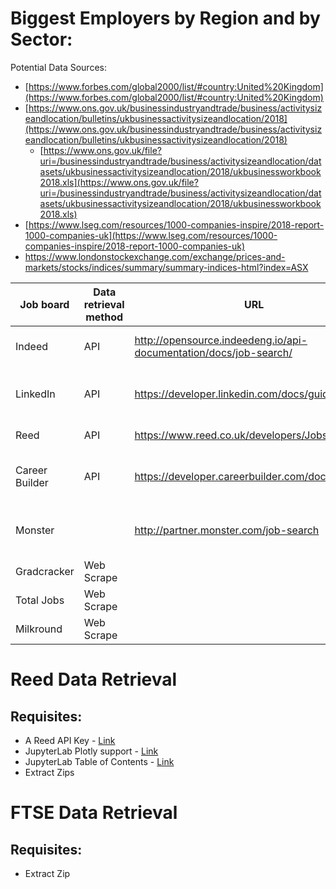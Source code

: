# Biggest Employers by Region and by Sector:

Potential Data Sources:

- [https://www.forbes.com/global2000/list/#country:United%20Kingdom](https://www.forbes.com/global2000/list/#country:United%20Kingdom)
- [https://www.ons.gov.uk/businessindustryandtrade/business/activitysizeandlocation/bulletins/ukbusinessactivitysizeandlocation/2018](https://www.ons.gov.uk/businessindustryandtrade/business/activitysizeandlocation/bulletins/ukbusinessactivitysizeandlocation/2018)
  - [https://www.ons.gov.uk/file?uri=/businessindustryandtrade/business/activitysizeandlocation/datasets/ukbusinessactivitysizeandlocation/2018/ukbusinessworkbook2018.xls](https://www.ons.gov.uk/file?uri=/businessindustryandtrade/business/activitysizeandlocation/datasets/ukbusinessactivitysizeandlocation/2018/ukbusinessworkbook2018.xls)
- [https://www.lseg.com/resources/1000-companies-inspire/2018-report-1000-companies-uk](https://www.lseg.com/resources/1000-companies-inspire/2018-report-1000-companies-uk)
- https://www.londonstockexchange.com/exchange/prices-and-markets/stocks/indices/summary/summary-indices-html?index=ASX



| Job board | Data retrieval method | URL | Python Client | Progress |
| --- | --- | --- | --- | --- |
| Indeed | API | http://opensource.indeedeng.io/api-documentation/docs/job-search/ | https://github.com/indeedlabs/indeed-python | Waiting for API access |
| LinkedIn | API | https://developer.linkedin.com/docs/guide/v2/jobs | https://github.com/ozgur/python-linkedin | No longer publicly available |
| Reed | API | https://www.reed.co.uk/developers/Jobseeker |   | Code working |
| Career Builder | API | https://developer.careerbuilder.com/docs/v3jobid |   | No longer publicly available |
| Monster |   | http://partner.monster.com/job-search |   | No longer publicly available |
| Gradcracker | Web Scrape |   |   |   |
| Total Jobs | Web Scrape |   |   |   |
| Milkround | Web Scrape |   |   |   |

# Reed Data Retrieval

## Requisites:

- A Reed API Key - [Link](https://www.reed.co.uk/developers/Jobseeker)
- JupyterLab Plotly support - [Link](https://github.com/plotly/plotly.py#jupyterlab-support-python-35)
- JupyterLab Table of Contents - [Link](https://github.com/ian-r-rose/jupyterlab-toc)
- Extract Zips

# FTSE Data Retrieval

## Requisites:

- Extract Zip
